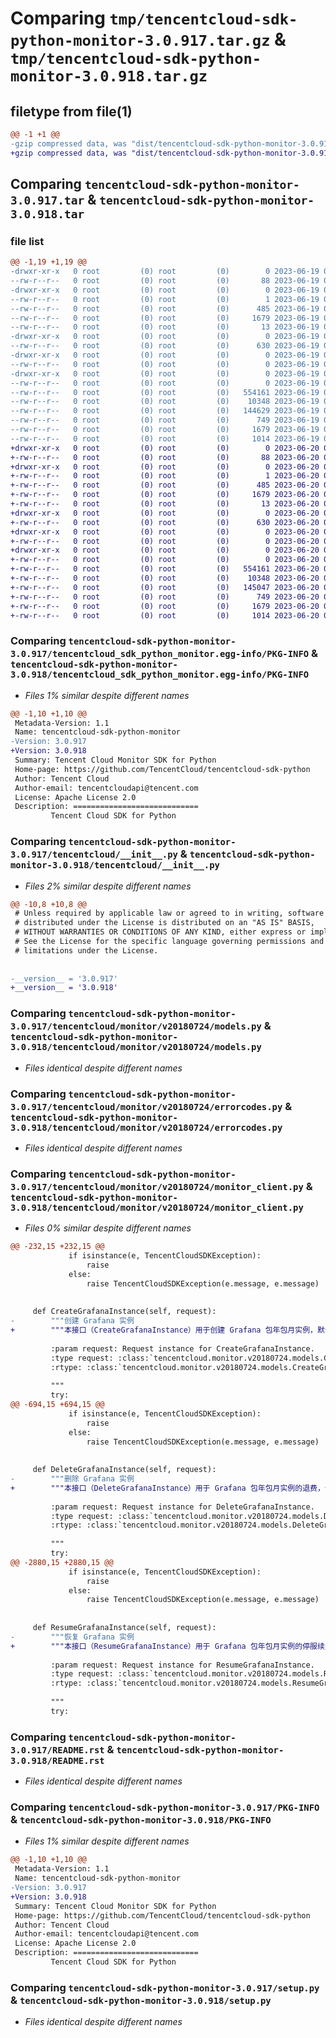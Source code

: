 # Comparing `tmp/tencentcloud-sdk-python-monitor-3.0.917.tar.gz` & `tmp/tencentcloud-sdk-python-monitor-3.0.918.tar.gz`

## filetype from file(1)

```diff
@@ -1 +1 @@
-gzip compressed data, was "dist/tencentcloud-sdk-python-monitor-3.0.917.tar", last modified: Mon Jun 19 00:29:28 2023, max compression
+gzip compressed data, was "dist/tencentcloud-sdk-python-monitor-3.0.918.tar", last modified: Tue Jun 20 02:44:32 2023, max compression
```

## Comparing `tencentcloud-sdk-python-monitor-3.0.917.tar` & `tencentcloud-sdk-python-monitor-3.0.918.tar`

### file list

```diff
@@ -1,19 +1,19 @@
-drwxr-xr-x   0 root         (0) root         (0)        0 2023-06-19 00:29:28.000000 tencentcloud-sdk-python-monitor-3.0.917/
--rw-r--r--   0 root         (0) root         (0)       88 2023-06-19 00:29:28.000000 tencentcloud-sdk-python-monitor-3.0.917/setup.cfg
-drwxr-xr-x   0 root         (0) root         (0)        0 2023-06-19 00:29:28.000000 tencentcloud-sdk-python-monitor-3.0.917/tencentcloud_sdk_python_monitor.egg-info/
--rw-r--r--   0 root         (0) root         (0)        1 2023-06-19 00:29:28.000000 tencentcloud-sdk-python-monitor-3.0.917/tencentcloud_sdk_python_monitor.egg-info/dependency_links.txt
--rw-r--r--   0 root         (0) root         (0)      485 2023-06-19 00:29:28.000000 tencentcloud-sdk-python-monitor-3.0.917/tencentcloud_sdk_python_monitor.egg-info/SOURCES.txt
--rw-r--r--   0 root         (0) root         (0)     1679 2023-06-19 00:29:28.000000 tencentcloud-sdk-python-monitor-3.0.917/tencentcloud_sdk_python_monitor.egg-info/PKG-INFO
--rw-r--r--   0 root         (0) root         (0)       13 2023-06-19 00:29:28.000000 tencentcloud-sdk-python-monitor-3.0.917/tencentcloud_sdk_python_monitor.egg-info/top_level.txt
-drwxr-xr-x   0 root         (0) root         (0)        0 2023-06-19 00:29:28.000000 tencentcloud-sdk-python-monitor-3.0.917/tencentcloud/
--rw-r--r--   0 root         (0) root         (0)      630 2023-06-19 00:29:27.000000 tencentcloud-sdk-python-monitor-3.0.917/tencentcloud/__init__.py
-drwxr-xr-x   0 root         (0) root         (0)        0 2023-06-19 00:29:28.000000 tencentcloud-sdk-python-monitor-3.0.917/tencentcloud/monitor/
--rw-r--r--   0 root         (0) root         (0)        0 2023-06-19 00:29:27.000000 tencentcloud-sdk-python-monitor-3.0.917/tencentcloud/monitor/__init__.py
-drwxr-xr-x   0 root         (0) root         (0)        0 2023-06-19 00:29:28.000000 tencentcloud-sdk-python-monitor-3.0.917/tencentcloud/monitor/v20180724/
--rw-r--r--   0 root         (0) root         (0)        0 2023-06-19 00:29:27.000000 tencentcloud-sdk-python-monitor-3.0.917/tencentcloud/monitor/v20180724/__init__.py
--rw-r--r--   0 root         (0) root         (0)   554161 2023-06-19 00:29:27.000000 tencentcloud-sdk-python-monitor-3.0.917/tencentcloud/monitor/v20180724/models.py
--rw-r--r--   0 root         (0) root         (0)    10348 2023-06-19 00:29:27.000000 tencentcloud-sdk-python-monitor-3.0.917/tencentcloud/monitor/v20180724/errorcodes.py
--rw-r--r--   0 root         (0) root         (0)   144629 2023-06-19 00:29:27.000000 tencentcloud-sdk-python-monitor-3.0.917/tencentcloud/monitor/v20180724/monitor_client.py
--rw-r--r--   0 root         (0) root         (0)      749 2023-06-19 00:29:27.000000 tencentcloud-sdk-python-monitor-3.0.917/README.rst
--rw-r--r--   0 root         (0) root         (0)     1679 2023-06-19 00:29:28.000000 tencentcloud-sdk-python-monitor-3.0.917/PKG-INFO
--rw-r--r--   0 root         (0) root         (0)     1014 2023-06-19 00:29:27.000000 tencentcloud-sdk-python-monitor-3.0.917/setup.py
+drwxr-xr-x   0 root         (0) root         (0)        0 2023-06-20 02:44:32.000000 tencentcloud-sdk-python-monitor-3.0.918/
+-rw-r--r--   0 root         (0) root         (0)       88 2023-06-20 02:44:32.000000 tencentcloud-sdk-python-monitor-3.0.918/setup.cfg
+drwxr-xr-x   0 root         (0) root         (0)        0 2023-06-20 02:44:32.000000 tencentcloud-sdk-python-monitor-3.0.918/tencentcloud_sdk_python_monitor.egg-info/
+-rw-r--r--   0 root         (0) root         (0)        1 2023-06-20 02:44:32.000000 tencentcloud-sdk-python-monitor-3.0.918/tencentcloud_sdk_python_monitor.egg-info/dependency_links.txt
+-rw-r--r--   0 root         (0) root         (0)      485 2023-06-20 02:44:32.000000 tencentcloud-sdk-python-monitor-3.0.918/tencentcloud_sdk_python_monitor.egg-info/SOURCES.txt
+-rw-r--r--   0 root         (0) root         (0)     1679 2023-06-20 02:44:32.000000 tencentcloud-sdk-python-monitor-3.0.918/tencentcloud_sdk_python_monitor.egg-info/PKG-INFO
+-rw-r--r--   0 root         (0) root         (0)       13 2023-06-20 02:44:32.000000 tencentcloud-sdk-python-monitor-3.0.918/tencentcloud_sdk_python_monitor.egg-info/top_level.txt
+drwxr-xr-x   0 root         (0) root         (0)        0 2023-06-20 02:44:32.000000 tencentcloud-sdk-python-monitor-3.0.918/tencentcloud/
+-rw-r--r--   0 root         (0) root         (0)      630 2023-06-20 02:44:32.000000 tencentcloud-sdk-python-monitor-3.0.918/tencentcloud/__init__.py
+drwxr-xr-x   0 root         (0) root         (0)        0 2023-06-20 02:44:32.000000 tencentcloud-sdk-python-monitor-3.0.918/tencentcloud/monitor/
+-rw-r--r--   0 root         (0) root         (0)        0 2023-06-20 02:44:32.000000 tencentcloud-sdk-python-monitor-3.0.918/tencentcloud/monitor/__init__.py
+drwxr-xr-x   0 root         (0) root         (0)        0 2023-06-20 02:44:32.000000 tencentcloud-sdk-python-monitor-3.0.918/tencentcloud/monitor/v20180724/
+-rw-r--r--   0 root         (0) root         (0)        0 2023-06-20 02:44:32.000000 tencentcloud-sdk-python-monitor-3.0.918/tencentcloud/monitor/v20180724/__init__.py
+-rw-r--r--   0 root         (0) root         (0)   554161 2023-06-20 02:44:32.000000 tencentcloud-sdk-python-monitor-3.0.918/tencentcloud/monitor/v20180724/models.py
+-rw-r--r--   0 root         (0) root         (0)    10348 2023-06-20 02:44:32.000000 tencentcloud-sdk-python-monitor-3.0.918/tencentcloud/monitor/v20180724/errorcodes.py
+-rw-r--r--   0 root         (0) root         (0)   145047 2023-06-20 02:44:32.000000 tencentcloud-sdk-python-monitor-3.0.918/tencentcloud/monitor/v20180724/monitor_client.py
+-rw-r--r--   0 root         (0) root         (0)      749 2023-06-20 02:44:32.000000 tencentcloud-sdk-python-monitor-3.0.918/README.rst
+-rw-r--r--   0 root         (0) root         (0)     1679 2023-06-20 02:44:32.000000 tencentcloud-sdk-python-monitor-3.0.918/PKG-INFO
+-rw-r--r--   0 root         (0) root         (0)     1014 2023-06-20 02:44:32.000000 tencentcloud-sdk-python-monitor-3.0.918/setup.py
```

### Comparing `tencentcloud-sdk-python-monitor-3.0.917/tencentcloud_sdk_python_monitor.egg-info/PKG-INFO` & `tencentcloud-sdk-python-monitor-3.0.918/tencentcloud_sdk_python_monitor.egg-info/PKG-INFO`

 * *Files 1% similar despite different names*

```diff
@@ -1,10 +1,10 @@
 Metadata-Version: 1.1
 Name: tencentcloud-sdk-python-monitor
-Version: 3.0.917
+Version: 3.0.918
 Summary: Tencent Cloud Monitor SDK for Python
 Home-page: https://github.com/TencentCloud/tencentcloud-sdk-python
 Author: Tencent Cloud
 Author-email: tencentcloudapi@tencent.com
 License: Apache License 2.0
 Description: ============================
         Tencent Cloud SDK for Python
```

### Comparing `tencentcloud-sdk-python-monitor-3.0.917/tencentcloud/__init__.py` & `tencentcloud-sdk-python-monitor-3.0.918/tencentcloud/__init__.py`

 * *Files 2% similar despite different names*

```diff
@@ -10,8 +10,8 @@
 # Unless required by applicable law or agreed to in writing, software
 # distributed under the License is distributed on an "AS IS" BASIS,
 # WITHOUT WARRANTIES OR CONDITIONS OF ANY KIND, either express or implied.
 # See the License for the specific language governing permissions and
 # limitations under the License.
 
 
-__version__ = '3.0.917'
+__version__ = '3.0.918'
```

### Comparing `tencentcloud-sdk-python-monitor-3.0.917/tencentcloud/monitor/v20180724/models.py` & `tencentcloud-sdk-python-monitor-3.0.918/tencentcloud/monitor/v20180724/models.py`

 * *Files identical despite different names*

### Comparing `tencentcloud-sdk-python-monitor-3.0.917/tencentcloud/monitor/v20180724/errorcodes.py` & `tencentcloud-sdk-python-monitor-3.0.918/tencentcloud/monitor/v20180724/errorcodes.py`

 * *Files identical despite different names*

### Comparing `tencentcloud-sdk-python-monitor-3.0.917/tencentcloud/monitor/v20180724/monitor_client.py` & `tencentcloud-sdk-python-monitor-3.0.918/tencentcloud/monitor/v20180724/monitor_client.py`

 * *Files 0% similar despite different names*

```diff
@@ -232,15 +232,15 @@
             if isinstance(e, TencentCloudSDKException):
                 raise
             else:
                 raise TencentCloudSDKException(e.message, e.message)
 
 
     def CreateGrafanaInstance(self, request):
-        """创建 Grafana 实例
+        """本接口（CreateGrafanaInstance）用于创建 Grafana 包年包月实例，默认基础版、到期自动续费、不可使用代金券。
 
         :param request: Request instance for CreateGrafanaInstance.
         :type request: :class:`tencentcloud.monitor.v20180724.models.CreateGrafanaInstanceRequest`
         :rtype: :class:`tencentcloud.monitor.v20180724.models.CreateGrafanaInstanceResponse`
 
         """
         try:
@@ -694,15 +694,15 @@
             if isinstance(e, TencentCloudSDKException):
                 raise
             else:
                 raise TencentCloudSDKException(e.message, e.message)
 
 
     def DeleteGrafanaInstance(self, request):
-        """删除 Grafana 实例
+        """本接口（DeleteGrafanaInstance）用于 Grafana 包年包月实例的退费，调用后实例处于停服状态，不可使用，7天后自动销毁。
 
         :param request: Request instance for DeleteGrafanaInstance.
         :type request: :class:`tencentcloud.monitor.v20180724.models.DeleteGrafanaInstanceRequest`
         :rtype: :class:`tencentcloud.monitor.v20180724.models.DeleteGrafanaInstanceResponse`
 
         """
         try:
@@ -2880,15 +2880,15 @@
             if isinstance(e, TencentCloudSDKException):
                 raise
             else:
                 raise TencentCloudSDKException(e.message, e.message)
 
 
     def ResumeGrafanaInstance(self, request):
-        """恢复 Grafana 实例
+        """本接口（ResumeGrafanaInstance）用于 Grafana 包年包月实例的停服续费，调用后按原版本续费一个月。仍在运行中的实例无法使用该接口进行续费。
 
         :param request: Request instance for ResumeGrafanaInstance.
         :type request: :class:`tencentcloud.monitor.v20180724.models.ResumeGrafanaInstanceRequest`
         :rtype: :class:`tencentcloud.monitor.v20180724.models.ResumeGrafanaInstanceResponse`
 
         """
         try:
```

### Comparing `tencentcloud-sdk-python-monitor-3.0.917/README.rst` & `tencentcloud-sdk-python-monitor-3.0.918/README.rst`

 * *Files identical despite different names*

### Comparing `tencentcloud-sdk-python-monitor-3.0.917/PKG-INFO` & `tencentcloud-sdk-python-monitor-3.0.918/PKG-INFO`

 * *Files 1% similar despite different names*

```diff
@@ -1,10 +1,10 @@
 Metadata-Version: 1.1
 Name: tencentcloud-sdk-python-monitor
-Version: 3.0.917
+Version: 3.0.918
 Summary: Tencent Cloud Monitor SDK for Python
 Home-page: https://github.com/TencentCloud/tencentcloud-sdk-python
 Author: Tencent Cloud
 Author-email: tencentcloudapi@tencent.com
 License: Apache License 2.0
 Description: ============================
         Tencent Cloud SDK for Python
```

### Comparing `tencentcloud-sdk-python-monitor-3.0.917/setup.py` & `tencentcloud-sdk-python-monitor-3.0.918/setup.py`

 * *Files identical despite different names*

